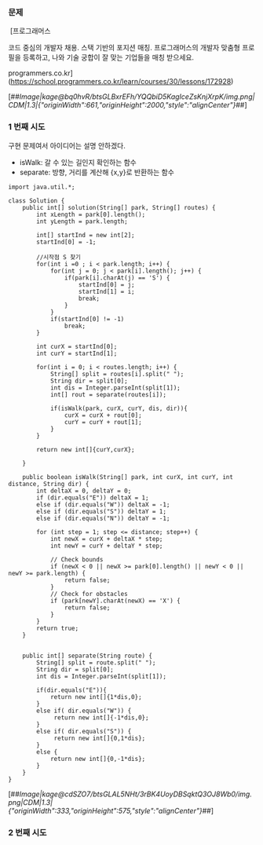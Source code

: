 ### **문제**         

 [프로그래머스

코드 중심의 개발자 채용. 스택 기반의 포지션 매칭. 프로그래머스의 개발자 맞춤형 프로필을 등록하고, 나와 기술 궁합이 잘 맞는 기업들을 매칭 받으세요.

programmers.co.kr](https://school.programmers.co.kr/learn/courses/30/lessons/172928)

[##_Image|kage@bq0hvR/btsGLBxrEFh/YQQbiD5KagIceZsKnjXrpK/img.png|CDM|1.3|{"originWidth":661,"originHeight":2000,"style":"alignCenter"}_##]

### **1 번째 시도**   

구현 문제여서 아이디어는 설명 안하겠다.

-   isWalk: 갈 수 있는 길인지 확인하는 함수
-   separate: 방향, 거리를 계산해 {x,y}로 반환하는 함수

```
import java.util.*;

class Solution {
    public int[] solution(String[] park, String[] routes) {
        int xLength = park[0].length();
        int yLength = park.length;
                
        int[] startInd = new int[2];
        startInd[0] = -1;
        
        //시작점 S 찾기
        for(int i =0 ; i < park.length; i++) {
            for(int j = 0; j < park[i].length(); j++) {
                if(park[i].charAt(j) == 'S') {
                    startInd[0] = j;
                    startInd[1] = i;
                    break;
                }
            }
            if(startInd[0] != -1) 
                break;
        }
        
        int curX = startInd[0];
        int curY = startInd[1];
        
        for(int i = 0; i < routes.length; i++) {
            String[] split = routes[i].split(" ");
            String dir = split[0];
            int dis = Integer.parseInt(split[1]);
            int[] rout = separate(routes[i]);
            
            if(isWalk(park, curX, curY, dis, dir)){
                curX = curX + rout[0];
                curY = curY + rout[1];
            } 
        }
        
        return new int[]{curY,curX};
       
    }
    
    public boolean isWalk(String[] park, int curX, int curY, int distance, String dir) {
        int deltaX = 0, deltaY = 0;
        if (dir.equals("E")) deltaX = 1;
        else if (dir.equals("W")) deltaX = -1;
        else if (dir.equals("S")) deltaY = 1;
        else if (dir.equals("N")) deltaY = -1;

        for (int step = 1; step <= distance; step++) {
            int newX = curX + deltaX * step;
            int newY = curY + deltaY * step;

            // Check bounds
            if (newX < 0 || newX >= park[0].length() || newY < 0 || newY >= park.length) {
                return false;
            }
            // Check for obstacles
            if (park[newY].charAt(newX) == 'X') {
                return false;
            }
        }
        return true;
    }

    
    public int[] separate(String route) {
        String[] split = route.split(" ");
        String dir = split[0];
        int dis = Integer.parseInt(split[1]);
        
        if(dir.equals("E")){
            return new int[]{1*dis,0};
        }
        else if( dir.equals("W")) {
             return new int[]{-1*dis,0};
        }
        else if( dir.equals("S")) {
             return new int[]{0,1*dis};            
        }
        else {
            return new int[]{0,-1*dis};
        }
    }
}
```

[##_Image|kage@cdSZO7/btsGLAL5NHt/3rBK4UoyDBSqktQ3OJ8Wb0/img.png|CDM|1.3|{"originWidth":333,"originHeight":575,"style":"alignCenter"}_##]

### **2 번째 시도**
